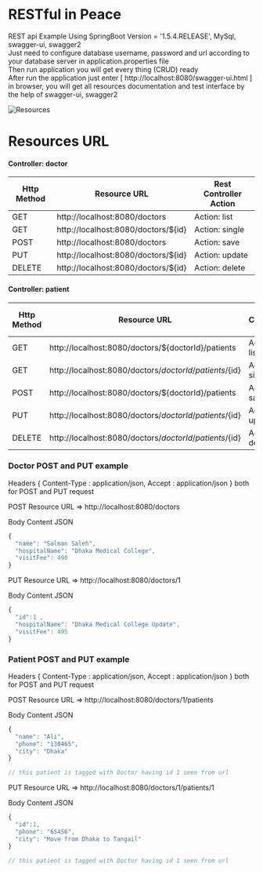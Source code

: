 # RESTful in Peace
REST api Example Using SpringBoot Version = '1.5.4.RELEASE', MySql, swagger-ui, swagger2
<br/> Just need to configure database username, password and url according to your database server in application.properties file
<br/> Then run application you will get every thing (CRUD) ready 
<br/> After run the application just enter [ http://localhost:8080/swagger-ui.html ] in browser,
 you will get all resources documentation and test interface by the help of swagger-ui, swagger2
 
![Resources](https://github.com/javagrails/restfulinpeace/blob/master/docs/resources-structure.png)



# Resources URL
#### <i class="icon-file"></i> Controller: doctor

| Http Method | Resource URL | Rest Controller Action |
| ------- | ------- | ------- |
| GET | http://localhost:8080/doctors | Action: list |
| GET | http://localhost:8080/doctors/${id} | Action: single |
| POST | http://localhost:8080/doctors | Action: save |
| PUT | http://localhost:8080/doctors/${id} | Action: update |
| DELETE | http://localhost:8080/doctors/${id} | Action: delete |

#### <i class="icon-file"></i> Controller: patient 

| Http Method | Resource URL | Rest Controller Action |
| ------- | ------- | ------- |
| GET | http://localhost:8080/doctors/${doctorId}/patients | Action: list |
| GET | http://localhost:8080/doctors/${doctorId}/patients/${id} | Action: single |
| POST | http://localhost:8080/doctors/${doctorId}/patients | Action: save |
| PUT | http://localhost:8080/doctors/${doctorId}/patients/${id}  | Action: update |
| DELETE | http://localhost:8080/doctors/${doctorId}/patients/${id}  | Action: delete |


### Doctor POST and PUT example
Headers { Content-Type : application/json, Accept : application/json } both for POST and PUT request

POST Resource URL => http://localhost:8080/doctors

Body Content JSON 
```javascript
{
  "name": "Salman Saleh",
  "hospitalName": "Dhaka Medical College",
  "visitFee": 490
}
```

PUT Resource URL => http://localhost:8080/doctors/1

Body Content JSON 
```javascript
{
  "id":1 ,
  "hospitalName": "Dhaka Medical College Update",
  "visitFee": 495
}
```  
 

### Patient POST and PUT example
Headers { Content-Type : application/json, Accept : application/json } both for POST and PUT request

POST Resource URL => http://localhost:8080/doctors/1/patients

Body Content JSON 
```javascript
{
  "name": "Ali",
  "phone": "130465",
  "city": "Dhaka"
}

// this patient is tagged with Doctor having id 1 seen from url
```


PUT Resource URL => http://localhost:8080/doctors/1/patients/1

Body Content JSON 
```javascript
{
  "id":1,
  "phone": "65456",
  "city": "Move from Dhaka to Tangail"
}

// this patient is tagged with Doctor having id 1 seen from url
```

